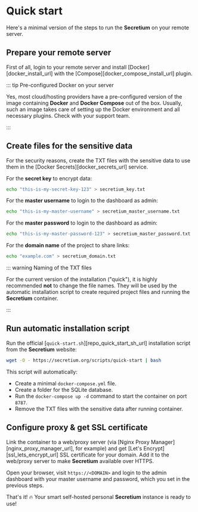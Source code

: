 # Quick start

Here's a minimal version of the steps to run the **Secretium** on your remote server.

<!--@include: ../parts/block_cant-find-answer.md-->

## Prepare your remote server

First of all, login to your remote server and install [Docker][docker_install_url] with the [Compose][docker_compose_install_url] plugin.

::: tip Pre-configured Docker on your server

Yes, most cloud/hosting providers have a pre-configured version of the image containing **Docker** and **Docker Compose** out of the box. Usually, such an image takes care of setting up the Docker environment and all necessary plugins. Check with your support team.

:::

## Create files for the sensitive data

For the security reasons, create the TXT files with the sensitive data to use them in the [Docker Secrets][docker_secrets_url] service.

For the **secret key** to encrypt data:

``` bash
echo "this-is-my-secret-key-123" > secretium_key.txt
```

For the **master username** to login to the dashboard as admin:

``` bash
echo "this-is-my-master-username" > secretium_master_username.txt
```

For the **master password** to login to the dashboard as admin:

``` bash
echo "this-is-my-master-password-123" > secretium_master_password.txt
```

For the **domain name** of the project to share links:

``` bash
echo "example.com" > secretium_domain.txt
```

::: warning Naming of the TXT files

For the current version of the installation ("quick"), it is highly recommended **not** to change the file names. They will be used by the automatic installation script to create required project files and running the **Secretium** container.

:::

## Run automatic installation script

Run the official [`quick-start.sh`][repo_quick_start_sh_url] installation script from the **Secretium** website:

``` bash
wget -O - https://secretium.org/scripts/quick-start | bash
```

This script will automatically:

- Create a minimal `docker-compose.yml` file.
- Create a folder for the SQLite database.
- Run the `docker-compose up -d` command to start the container on port `8787`.
- Remove the TXT files with the sensitive data after running container.

## Configure proxy & get SSL certificate

Link the container to a web/proxy server (via [Nginx Proxy Manager][nginx_proxy_manager_url], for example) and get [Let's Encrypt][ssl_lets_encrypt_url] SSL certificate for your domain. Add it to the web/proxy server to make **Secretium** available over HTTPS.

Open your browser, visit `https://<DOMAIN>` and login to the admin dashboard with your master username and password, which you set in the previous steps.

That's it! :fire: Your smart self-hosted personal **Secretium** instance is ready to use!

<!--@include: ../parts/links.md-->